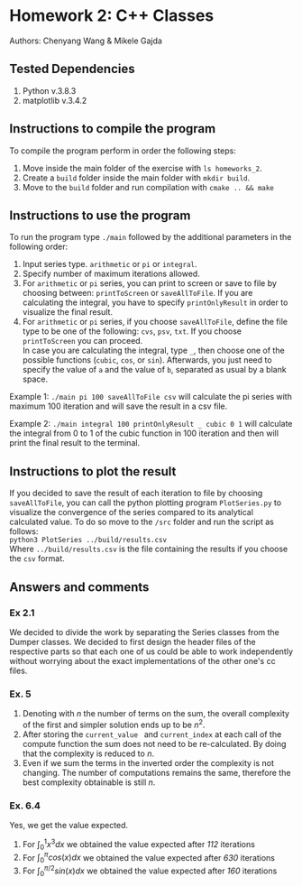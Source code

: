 # Homework 2: C++ Classes

Authors: Chenyang Wang & Mikele Gajda

## Tested Dependencies
1. Python v.3.8.3
2. matplotlib v.3.4.2

## Instructions to compile the program

To compile the program perform in order the following steps:
1. Move inside the main folder of the exercise with `ls homeworks_2`.
2. Create a `build` folder inside the main folder with `mkdir build`.
3. Move to the `build` folder and run compilation with `cmake .. && make` 

## Instructions to use the program
To run the program type `./main` followed by the additional parameters in the following order:
1. Input series type.  `arithmetic` or `pi` or `integral`.
2. Specify number of maximum iterations allowed.
3. For `arithmetic` or `pi` series, you can print to screen or save to file by choosing between: `printToScreen` or `saveAllToFile`. If you are calculating the integral, you have to specify `printOnlyResult` in order to visualize the final result.
4. For `arithmetic` or `pi` series, if you choose `saveAllToFile`, define the file type to be one of the following: `cvs`, `psv`, `txt`. If you choose `printToScreen` you can proceed.\
In case you are calculating the integral, type `_`, then choose one of the possible functions (`cubic`, `cos`, or `sin`). Afterwards, you just need to specify the value of `a` and the value of `b`, separated as usual by a blank space.

Example 1: `./main pi 100 saveAllToFile csv` will calculate the pi series with maximum 100 iteration and will save the result in a csv file.

Example 2: `./main integral 100 printOnlyResult _ cubic 0 1` will calculate the integral from 0 to 1 of the cubic function in 100 iteration and then will print the final result to the terminal.

## Instructions to plot the result

If you decided to save the result of each iteration to file by choosing `saveAllToFile`, you can call the python plotting program `PlotSeries.py` to visualize the convergence of the series compared to its analytical calculated value. To do so move to the `/src` folder and run the script as follows:\
`python3 PlotSeries ../build/results.csv`\
Where `../build/results.csv` is the file containing the results if you choose the `csv` format.

## Answers and comments

### Ex 2.1
We decided to divide the work by separating the Series classes from the Dumper classes. We decided to first design the header files of the respective parts so that each one of us could be able to work independently without worrying about the exact implementations of the other one's cc files.

### Ex. 5
1. Denoting with $n$ the number of terms on the sum, the overall complexity of the first and simpler solution ends up to be $n^2$.
4. After storing the `current_value ` and `current_index` at each call of the compute function the sum does not need to be re-calculated. By doing that the complexity is reduced to $n$.
5. Even if we sum the terms in the inverted order the complexity is not changing. The number of computations remains the same, therefore the best complexity obtainable is still $n$.

### Ex. 6.4
Yes, we get the value expected.
1. For $\int_{0}^{1}x^3 dx$ we obtained the value expected after *112* iterations
2. For $\int_{0}^{\pi}cos(x) dx$ we obtained the value expected after *630* iterations
3. For $\int_{0}^{\pi/2}sin(x) dx$ we obtained the value expected after *160* iterations
